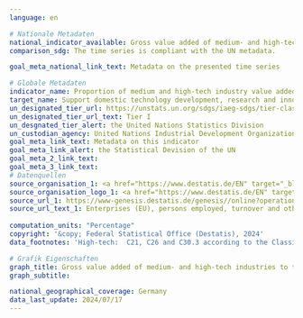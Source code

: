```yaml
---
language: en    

# Nationale Metadaten    
national_indicator_available: Gross value added of medium- and high-tech industries to total manufacturing value added    
comparison_sdg: The time series is compliant with the UN metadata.    

goal_meta_national_link_text: Metadata on the presented time series    

# Globale Metadaten    
indicator_name: Proportion of medium and high-tech industry value added in total value added    
target_name: Support domestic technology development, research and innovation in developing countries, including by ensuring a conducive policy environment for, inter alia, industrial diversification and value addition to commodities    
un_designated_tier_url: https://unstats.un.org/sdgs/iaeg-sdgs/tier-classification/    
un_designated_tier_url_text: Tier I    
un_desgnated_tier_alert: the United Nations Statistics Division    
un_custodian_agency: United Nations Industrial Development Organization (UNIDO)    
goal_meta_link_text: Metadata on this indicator    
goal_meta_link_alert: the Statistical Devision of the UN    
goal_meta_2_link_text:     
goal_meta_3_link_text:         
# Datenquellen
source_organisation_1: <a href="https://www.destatis.de/EN" target="_blank" title="Click here to go to the website of the organisation Federal Statistical Office (Destatis)."> Federal Statistical Office (Destatis) </a>
source_organisation_logo_1: <a href="https://www.destatis.de/EN" target="_blank"><img src="https://sdg-indikatoren.de/public/OrgImgEn/destatis.png" alt="Logo destatis" style="height:60px; width:148px"/></a>
source_url_1: https://www-genesis.destatis.de/genesis//online?operation=table&code=48112-0001&bypass=true&levelindex=0&levelid=1693554631888#abreadcrumb
source_url_text_1: Enterprises (EU), persons employed, turnover and other business and economic figures – GENESIS online 48112-0001
    
computation_units: "Percentage"    
copyright: '&copy; Federal Statistical Office (Destatis), 2024'    
data_footnotes: 'High-tech:  C21, C26 and C30.3 according to the Classification of Economic Activities, issue 2008 (WZ 2008).<br>• Medium-high-tech: C20, C25.4, C27, C28, C29, C30 (without C30.1 and C30.3) and C32.5 according to the WZ 2008.<br>•  The data for the enterprise definition "legal entities" is based on a special evaluation and is not publicly available.<br>•  The data for the enterprise definition "legal entities" is only available until 2021.'    

# Grafik Eigenschaften    
graph_title: Gross value added of medium- and high-tech industries to total manufacturing value added
graph_subtitle:     

national_geographical_coverage: Germany    
data_last_update: 2024/07/17    
---
```


<span></span>